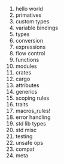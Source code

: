 1. hello world
2. primatives
3. custom types
4. variable bindings
5. types
6. conversion
7. expressions
8. flow control
9. functions
10. modules
11. crates
12. cargo
13. attributes
14. generics
15. scoping rules
16. traits
17. macros_rules!
18. error handling
19. std lib types
20. std misc
21. testing
22. unsafe ops
23. compat
24. meta

